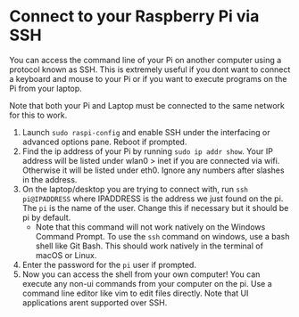 # Connect to your Raspberry Pi via SSH

You can access the command line of your Pi on another computer using a protocol known as SSH. This is extremely useful if you dont want to connect a keyboard and mouse to your Pi or if you want to execute programs on the Pi from your laptop.

Note that both your Pi and Laptop must be connected to the same network for this to work.

1. Launch `sudo raspi-config` and enable SSH under the interfacing or advanced options pane. Reboot if prompted.
2. Find the ip address of your Pi by running `sudo ip addr show`. Your IP address will be listed under wlan0 > inet if you are connected via wifi. Otherwise it will be listed under eth0. Ignore any numbers after slashes in the address.
3. On the laptop/desktop you are trying to connect with, run `ssh pi@IPADDRESS` where IPADDRESS is the address we just found on the pi. The `pi` is the name of the user. Change this if necessary but it should be pi by default.
    * Note that this command will not work natively on the Windows Command Prompt. To use the `ssh` command on windows, use a bash shell like Git Bash. This should work natively in the terminal of macOS or Linux.
4. Enter the password for the `pi` user if prompted. 
5. Now you can access the shell from your own computer! You can execute any non-ui commands from your computer on the pi. Use a command line editor like vim to edit files directly. Note that UI applications arent supported over SSH.
